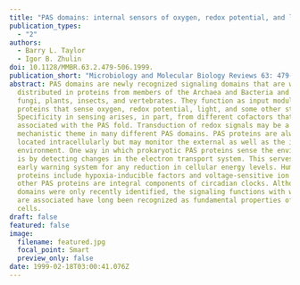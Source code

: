```yaml
---
title: "PAS domains: internal sensors of oxygen, redox potential, and light"
publication_types:
  - "2"
authors:
  - Barry L. Taylor
  - Igor B. Zhulin
doi: 10.1128/MMBR.63.2.479-506.1999.
publication_short: "Microbiology and Molecular Biology Reviews 63: 479-506"
abstract: PAS domains are newly recognized signaling domains that are widely
  distributed in proteins from members of the Archaea and Bacteria and from
  fungi, plants, insects, and vertebrates. They function as input modules in
  proteins that sense oxygen, redox potential, light, and some other stimuli.
  Specificity in sensing arises, in part, from different cofactors that may be
  associated with the PAS fold. Transduction of redox signals may be a common
  mechanistic theme in many different PAS domains. PAS proteins are always
  located intracellularly but may monitor the external as well as the internal
  environment. One way in which prokaryotic PAS proteins sense the environment
  is by detecting changes in the electron transport system. This serves as an
  early warning system for any reduction in cellular energy levels. Human PAS
  proteins include hypoxia-inducible factors and voltage-sensitive ion channels;
  other PAS proteins are integral components of circadian clocks. Although PAS
  domains were only recently identified, the signaling functions with which they
  are associated have long been recognized as fundamental properties of living
  cells.
draft: false
featured: false
image:
  filename: featured.jpg
  focal_point: Smart
  preview_only: false
date: 1999-02-18T03:00:41.076Z
---
```

